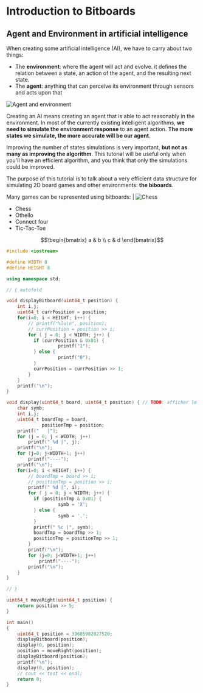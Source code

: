 # Introduction to Bitboards

## Agent and Environment in artificial intelligence

When creating some artificial intelligence (AI), we have to carry about two things:
* The **environment**: where the agent will act and evolve. it defines the relation between a state, an action of the agent, and the resulting next state.
* The **agent**: anything that can perceive its environment through sensors and acts upon that

![Agent and environment](http://cs-alb-pc3.massey.ac.nz/notes/59302/fig02.01.gif)

Creating an AI means creating an agent that is able to act reasonably in the environment. In most of the currently existing intelligent algorithms, **we need to simulate the environment response** to an agent action. **The more states we simulate, the more accurate will be our agent**.

Improving the number of states simulations is very important, **but not as many as improving the algorithm**. This tutorial will be useful only when you'll have an efficient algorithm, and you think that only the simulations could be improved.

The purpose of this tutorial is to talk about a very efficient data structure for simulating 2D board games and other environments: **the biboards**.

Many games can be represented using bitboards: | ![Chess](https://upload.wikimedia.org/wikipedia/commons/8/84/Chess960_example_init_position.png)
* Chess
* Othello
* Connect four
* Tic-Tac-Toe

```math
\begin{bmatrix}
a & b \\
c & d
\end{bmatrix}
```

```C++ runnable
#include <iostream>

#define WIDTH 8
#define HEIGHT 8

using namespace std;

// { autofold

void displayBitboard(uint64_t position) {
	int i,j;
	uint64_t currPosition = position;
    for(i=0; i < HEIGHT; i++) {
        // printf("%lu\n", position);
        // currPosition = position >> i;
        for ( j = 0; j < WIDTH; j++) {
          if (currPosition & 0x01) {
        		   printf("1");
          } else {
        		   printf("0");
          }
          currPosition = currPosition >> 1;
        }
    }
    printf("\n");
}

void display(uint64_t board, uint64_t position) { // TODO: afficher le jeu a l'endroit
    char symb;
	int i,j;
	uint64_t boardTmp = board,
	         positionTmp = position;
	printf("   |");
	for (j = 0; j < WIDTH; j++)
		printf(" %d |", j);
	printf("\n");
	for (j=0; j<WIDTH+1; j++)
	    printf("----");
	printf("\n");
    for(i=0; i < HEIGHT; i++) {
        // boardTmp = board >> i;
        // positionTmp = position >> i;
        printf(" %d |", i);
        for ( j = 0; j < WIDTH; j++) {
          if (positionTmp & 0x01) {
        		   symb = 'X';
          } else {
        		   symb = '.';
          }
          printf(" %c |", symb);
          boardTmp = boardTmp >> 1;
          positionTmp = positionTmp >> 1;
        }
        printf("\n");
    	for (j=0; j<WIDTH+1; j++)
    	    printf("----");
    	printf("\n");
    }
}

// }

uint64_t moveRight(uint64_t position) {
    return position >> 5;
}

int main()
{
    uint64_t position = 39685902827520;
    displayBitboard(position);
    display(0, position);
    position = moveRight(position);
    displayBitboard(position);
    printf("\n");
    display(0, position);
    // cout << test << endl;
    return 0;
}
```
